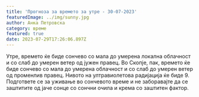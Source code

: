 ```yaml
---
title: 'Прогноза за времето за утре - 30-07-2023'
featuredImage: ../img/sunny.jpg
author: Анка Петровска
category: време
featured: true
date: 2023-07-29T17:26:06.897Z
---
```

Утре, времето ќе биде сончево со мала до умерена локална облачност и со слаб до умерен ветер од јужен правец. Во Скопје, пак, времето ќе биде сончево со мала до умерена облачност и со слаб до умерен ветер од променлив правец. Нивото на ултравиолетова радијација ќе биде 9. Подгответе се за уживање во сончевото време и не заборавајте да се заштитите од јаче сонце со сончни очила и крема со заштитен фактор.